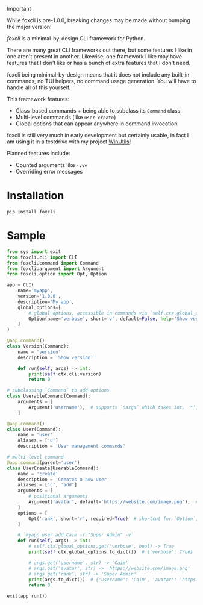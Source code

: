 > [!IMPORTANT]
> While foxcli is pre-1.0.0, breaking changes may be made without bumping the major version!

_foxcli_ is a minimal-by-design CLI framework for Python.

There are many great CLI frameworks out there, but some features I like in one aren't present in another. Likewise, one framework I like may have features that I don't like or has a bunch of extra features that I don't need.

foxcli being minimal-by-design means that it does not include any built-in commands, no TUI helpers, no command usage generation. You will have to handle all of this yourself.

This framework features:

- Class-based commands + being able to subclass its `Command` class
- Multi-level commands (like `user create`)
- Global options that can appear anywhere in command invocation

foxcli is still very much in early development but certainly usable, in fact I am using it in a testdrive with my project [WinUtils](https://github.com/depthbomb/winutils)!

Planned features include:

- Counted arguments like `-vvv`
- Overriding error messages

# Installation

```shell
pip install foxcli
```

# Sample

```py
from sys import exit
from foxcli.cli import CLI
from foxcli.command import Command
from foxcli.argument import Argument
from foxcli.option import Opt, Option

app = CLI(
    name='myapp',
    version='1.0.0',
    description='My app',
    global_options=[
        # global options, accessible in commands via `self.ctx.global_options`
        Option(name='verbose', short='v', default=False, help='Show verbose output'),
    ]
)

@app.command()
class Version(Command):
    name = 'version'
    description = 'Show version'

    def run(self, args) -> int:
        print(self.ctx.cli.version)
        return 0

# subclassing `Command` to add options
class UserableCommand(Command):
    arguments = [
        Argument('username'),  # supports `nargs` which takes int, '*', '+', and '?'. defaults to 1, which implicitly makes it required
    ]

@app.command()
class User(Command):
    name = 'user'
    aliases = ['u']
    description = 'User management commands'

# multi-level command
@app.command(parent='user')
class UserCreate(UserableCommand):
    name = 'create'
    description = 'Creates a new user'
    aliases = ['c', 'add']
    arguments = [
        # positional arguments
        Argument('avatar', default='https://website.com/image.png'),  # supports default values
    ]
    options = [
        Opt('rank', short='r', required=True)  # shortcut for `Option`, `Arg` also exists
    ]

    # `myapp user add Caim -r "Super Admin" -v`
    def run(self, args) -> int:
        # self.ctx.global_options.get('verbose', bool) -> True
        print(self.ctx.global_options.to_dict())  # {'verbose': True}

        # args.get('username', str) -> 'Caim'
        # args.get('avatar', str) -> 'https://website.com/image.png'
        # args.get('rank', str) -> 'Super Admin'
        print(args.to_dict())  # {'username': 'Caim', 'avatar': 'https://website.com/image.png', 'rank': 'Super Admin'}
        return 0

exit(app.run())
```

